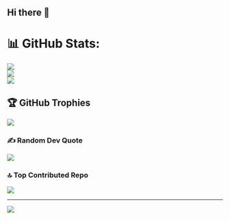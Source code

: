 ## Hi there 👋

<!--
**tomisnhamilton/tomisnhamilton** is a ✨ _special_ ✨ repository because its `README.md` (this file) appears on your GitHub profile.

Here are some ideas to get you started:

- 🔭 I’m currently working on ...
- 🌱 I’m currently learning ...
- 👯 I’m looking to collaborate on ...
- 🤔 I’m looking for help with ...
- 💬 Ask me about ...
- 📫 How to reach me: ...
- 😄 Pronouns: ...
- ⚡ Fun fact: ...
-->

# 📊 GitHub Stats:
![](https://github-readme-stats.vercel.app/api?username=tomisnhamilton&theme=dark&hide_border=false&include_all_commits=false&count_private=true)<br/>
![](https://github-readme-streak-stats.herokuapp.com/?user=tomisnhamilton&theme=dark&hide_border=false)<br/>
![](https://github-readme-stats.vercel.app/api/top-langs/?username=tomisnhamilton&theme=dark&hide_border=false&include_all_commits=false&count_private=true&layout=compact)

## 🏆 GitHub Trophies
![](https://github-profile-trophy.vercel.app/?username=tomisnhamilton&theme=radical&no-frame=false&no-bg=true&margin-w=4)

### ✍️ Random Dev Quote
![](https://quotes-github-readme.vercel.app/api?type=horizontal&theme=radical)

### 🔝 Top Contributed Repo
![](https://github-contributor-stats.vercel.app/api?username=tomisnhamilton&limit=5&theme=dark&combine_all_yearly_contributions=true)

---
[![](https://visitcount.itsvg.in/api?id=tomisnhamilton&label=Profile%20Views&color=4&icon=2&pretty=true)](https://visitcount.itsvg.in)
